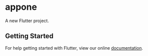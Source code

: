 # appone

A new Flutter project.

## Getting Started

For help getting started with Flutter, view our online
[documentation](https://flutter.io/).
